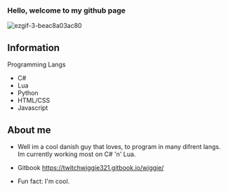 ### Hello, welcome to my github page 
![ezgif-3-beac8a03ac80](https://user-images.githubusercontent.com/77380960/131228853-1b391167-9f39-490d-88a2-7b396e97983e.gif)





## Information

 Programming Langs 
  - C#
  - Lua
  - Python 
  - HTML/CSS 
  - Javascript

## About me 
- Well im a cool danish guy that loves, to program in many difrent langs. Im currently working most on C# 'n' Lua.
 
- Gitbook https://twitchwiggie321.gitbook.io/wiggie/
- Fun fact: I'm cool.















